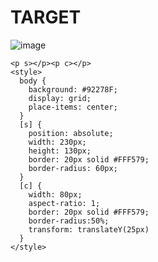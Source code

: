 # TARGET

![image](https://github.com/gaschneider/cssbattle/assets/16023844/7b64ca85-9d8b-4017-a384-0c840712a0b9)


```
<p s></p><p c></p>
<style>
  body {
    background: #92278F;
    display: grid;
    place-items: center;
  }
  [s] {
    position: absolute;
    width: 230px;
    height: 130px;
    border: 20px solid #FFF579;
    border-radius: 60px;
  }
  [c] {
    width: 80px;
    aspect-ratio: 1;
    border: 20px solid #FFF579;
    border-radius:50%;
    transform: translateY(25px)
  }
</style>
```
